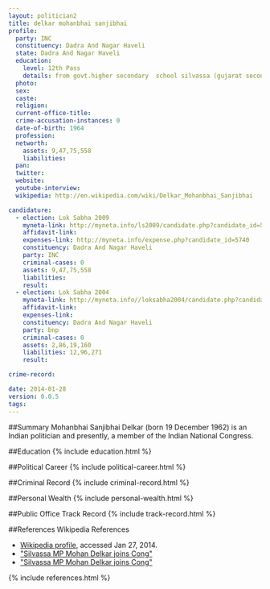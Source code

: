 ```yaml
---
layout: politician2
title: delkar mohanbhai sanjibhai
profile: 
  party: INC
  constituency: Dadra And Nagar Haveli
  state: Dadra And Nagar Haveli
  education: 
    level: 12th Pass
    details: from govt.higher secondary  school silvassa (gujarat secondary & higher secondary  education board gandhinagar) in 2005
  photo: 
  sex: 
  caste: 
  religion: 
  current-office-title: 
  crime-accusation-instances: 0
  date-of-birth: 1964
  profession: 
  networth: 
    assets: 9,47,75,558
    liabilities: 
  pan: 
  twitter: 
  website: 
  youtube-interview: 
  wikipedia: http://en.wikipedia.com/wiki/Delkar_Mohanbhai_Sanjibhai

candidature: 
  - election: Lok Sabha 2009
    myneta-link: http://myneta.info/ls2009/candidate.php?candidate_id=5740
    affidavit-link: 
    expenses-link: http://myneta.info/expense.php?candidate_id=5740
    constituency: Dadra And Nagar Haveli 
    party: INC
    criminal-cases: 0
    assets: 9,47,75,558
    liabilities: 
    result:  
  - election: Lok Sabha 2004
    myneta-link: http://myneta.info//loksabha2004/candidate.php?candidate_id=1002
    affidavit-link: 
    expenses-link: 
    constituency: Dadra And Nagar Haveli 
    party: bnp
    criminal-cases: 0
    assets: 2,86,19,160
    liabilities: 12,96,271
    result:  

crime-record: 

date: 2014-01-28
version: 0.0.5
tags: 
---
```

##Summary
Mohanbhai Sanjibhai Delkar (born 19 December 1962) is an Indian politician and presently, a member of the Indian National Congress.




##Education
{% include education.html %}


##Political Career
{% include political-career.html %}


##Criminal Record
{% include criminal-record.html %}


##Personal Wealth
{% include personal-wealth.html %}


##Public Office Track Record
{% include track-record.html %}


##References
Wikipedia References
- [Wikipedia profile]({{page.profile.wikipedia}}), accessed Jan 27, 2014.
- ["Silvassa MP Mohan Delkar joins Cong"][wiki1]
- ["Silvassa MP Mohan Delkar joins Cong"][wiki2]

[wiki1]: http://www.expressindia.com/latest-news/silvassa-mp-mohan-delkar-joins-cong/419500/
[wiki2]: /wiki/Indian_Express


{% include references.html %}